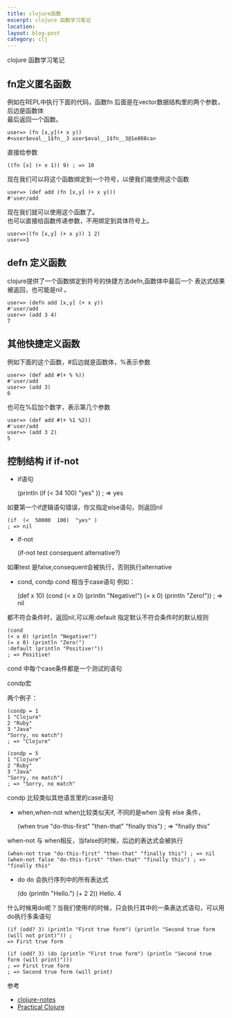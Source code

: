 ```yaml
---
title: clojure函数
excerpt: clojure 函数学习笔记
location: 
layout: blog-post
category: clj
---
```

clojure 函数学习笔记

fn定义匿名函数
------------------

例如在REPL中执行下面的代码，函数fn 后面是在vector数据结构里的两个参数，后边是函数体      
最后返回一个函数。    

	user=> (fn [x,y](+ x y))
	#<user$eval__1$fn__3 user$eval__1$fn__3@1e808ca>

直接给参数       

	((fn [x] (+ x 1)) 9) ; => 10

现在我们可以将这个函数绑定到一个符号，以便我们能使用这个函数      

	user=> (def add (fn [x,y] (+ x y)))
	#'user/add

现在我们就可以使用这个函数了。     
也可以直接给函数传递参数，不用绑定到具体符号上。     

	user=>((fn [x,y] (+ x y)) 1 2)
	user=>3

defn 定义函数
----------------
clojure提供了一个函数绑定到符号的快捷方法defn,函数体中最后一个
表达式结果被返回，也可能是nil 。

	user=> (defn add [x,y] (+ x y))
	#'user/add
	user=> (add 3 4)
	7

其他快捷定义函数
-------------------
例如下面的这个函数，#后边就是函数体，%表示参数        

	user=> (def add #(+ % %)) 
	#'user/add
	user=> (add 3)
	6

也可在%后加个数字，表示第几个参数     
	
	user=> (def add #(+ %1 %2))
	#'user/add
	user=> (add 3 2)
	5

控制结构 if if-not 
-----------------------------

* if语句	    

	(println (if  (<  34  100)  "yes" ))
	; => yes

如要第一个if逻辑语句错误，你又指定else语句，则返回nil     

	(if  (<  50000  100)  "yes" )
	; => nil

* if-not

	(if-not test consequent alternative?)

如果test 是false,consequent会被执行，否则执行alternative     

*  cond, condp
cond 相当于case语句 例如：    

	(def x 10)
	(cond
	(< x 0) (println "Negative!")
	(= x 0) (println "Zero!"))
	; => nil
	
都不符合条件时，返回nil,可以用:default 指定默认不符合条件时的默认规则         

	(cond
	(< x 0) (println "Negative!")
	(= x 0) (println "Zero!")
	:default (println "Positive!"))
	; => Positive!

cond  中每个case条件都是一个测试的语句    

condp宏

两个例子：   

	(condp = 1
	1 "Clojure"
	2 "Ruby"
	3 "Java"
	"Sorry, no match")
	; => "Clojure"

	(condp = 5
	1 "Clojure"
	2 "Ruby"
	3 "Java"
	"Sorry, no match")
	; => "Sorry, no match"

condp 比较类似其他语言里的case语句

* when,when-not 
when比较类似天if, 不同的是when 没有 else 条件， 
	
	(when true "do-this-first" "then-that" "finally this") ; => "finally this"

when-not 与 when相反，当false的时候，后边的表达式会被执行     

	(when-not true "do-this-first" "then-that" "finally this") ; => nil
	(when-not false "do-this-first" "then-that" "finally this") ; => "finally this"

* do 
do 会执行序列中的所有表达式      
	
	(do (println "Hello.") (+ 2 2))
	Hello.
	4

什么时候用do呢？当我们使用if的时候，只会执行其中的一条表达式语句，可以用do执行多条语句      

	(if (odd? 3) (println "First true form") (println "Second true form (will not print)")) ;
	=> First true form

	(if (odd? 3) (do (println "First true form") (println "Second true form (will print)")))
	; => First true form
	; => Second true form (will print)


参考
*  [clojure-notes](http://clojure-notes.rubylearning.org/)
* [Practical Clojure](http://shu.im/books/4e9af8976cccb37698000531)

